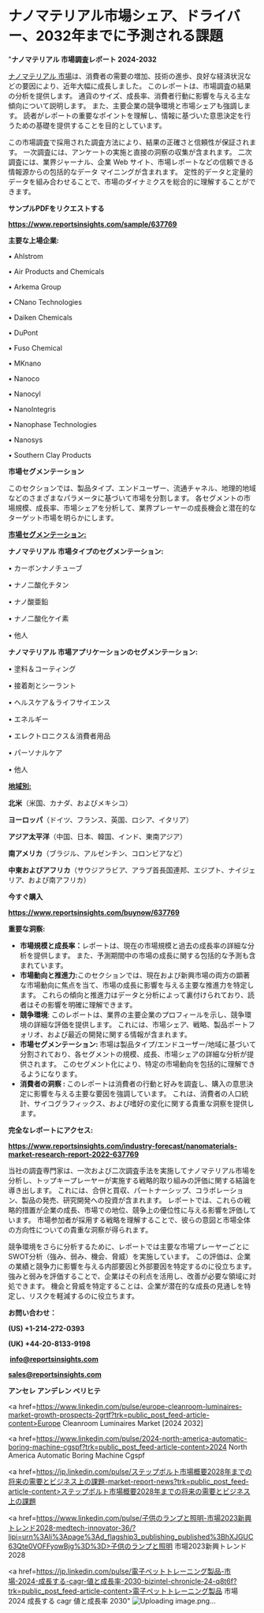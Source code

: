 # ナノマテリアル市場シェア、ドライバー、2032年までに予測される課題

"<strong>ナノマテリアル 市場調査レポート 2024-2032</strong>

<a href=https://www.reportsinsights.com/sample/637769>ナノマテリアル 市場</a>は、消費者の需要の増加、技術の進歩、良好な経済状況などの要因により、近年大幅に成長しました。 このレポートは、市場調査の結果の分析を提供します。 通貨のサイズ、成長率、消費者行動に影響を与える主な傾向について説明します。 また、主要企業の競争環境と市場シェアも強調します。 読者がレポートの重要なポイントを理解し、情報に基づいた意思決定を行うための基礎を提供することを目的としています。

この市場調査で採用された調査方法により、結果の正確さと信頼性が保証されます。 一次調査には、アンケートの実施と直接の洞察の収集が含まれます。 二次調査には、業界ジャーナル、企業 Web サイト、市場レポートなどの信頼できる情報源からの包括的なデータ マイニングが含まれます。 定性的データと定量的データを組み合わせることで、市場のダイナミクスを総合的に理解することができます。

<strong><b>サンプルPDFをリクエストする</b></strong>

<a href=https://www.reportsinsights.com/sample/637769><strong><u>https://www.reportsinsights.com/sample/637769</u></strong></a>

<strong>主要な上場企業:</strong>

• Ahlstrom

• Air Products and Chemicals

• Arkema Group

• CNano Technologies

• Daiken Chemicals

• DuPont

• Fuso Chemical

• MKnano

• Nanoco

• Nanocyl

• NanoIntegris

• Nanophase Technologies

• Nanosys

• Southern Clay Products

<strong>市場セグメンテーション</strong>

このセクションでは、製品タイプ、エンドユーザー、流通チャネル、地理的地域などのさまざまなパラメータに基づいて市場を分割します。 各セグメントの市場規模、成長率、市場シェアを分析して、業界プレーヤーの成長機会と潜在的なターゲット市場を明らかにします。

<strong><u>市場セグメンテーション</u></strong><strong><u>:</u></strong>

<strong>ナノマテリアル 市場タイプのセグメンテーション:</strong>

• カーボンナノチューブ

• ナノ二酸化チタン

• ナノ酸亜鉛

• ナノ二酸化ケイ素

• 他人

<strong>ナノマテリアル 市場アプリケーションのセグメンテーション:</strong>

• 塗料＆コーティング

• 接着剤とシーラント

• ヘルスケア＆ライフサイエンス

• エネルギー

• エレクトロニクス＆消費者用品

• パーソナルケア

• 他人

<strong><u>地域別</u></strong><strong><u>:</u></strong>

<strong>北米</strong>（米国、カナダ、およびメキシコ）

<strong>ヨーロッパ</strong>（ドイツ、フランス、英国、ロシア、イタリア）

<strong>アジア太平洋</strong>（中国、日本、韓国、インド、東南アジア）

<strong>南アメリカ</strong>（ブラジル、アルゼンチン、コロンビアなど）

<strong>中東およびアフリカ</strong>（サウジアラビア、アラブ首長国連邦、エジプト、ナイジェリア、および南アフリカ）

<strong>今すぐ購入</strong>

<a href=https://www.reportsinsights.com/buynow/637769><strong><u>https://www.reportsinsights.com/buynow/637769</u></strong></a>

<strong>重要な洞察:</strong>
<ul>
  <li><strong>市場規模と成長率：</strong>レポートは、現在の市場規模と過去の成長率の詳細な分析を提供します。 また、予測期間中の市場の成長に関する包括的な予測も含まれています。</li>
  <li><strong>市場動向と推進力:</strong>このセクションでは、現在および新興市場の両方の顕著な市場動向に焦点を当て、市場の成長に影響を与える主要な推進力を特定します。 これらの傾向と推進力はデータと分析によって裏付けられており、読者はその影響を明確に理解できます。</li>
  <li><strong>競争環境</strong>: このレポートは、業界の主要企業のプロフィールを示し、競争環境の詳細な評価を提供します。 これには、市場シェア、戦略、製品ポートフォリオ、および最近の開発に関する情報が含まれます。</li>
  <li><strong>市場セグメンテーション: </strong>市場は製品タイプ/エンドユーザー/地域に基づいて分割されており、各セグメントの規模、成長、市場シェアの詳細な分析が提供されます。 このセグメント化により、特定の市場動向を包括的に理解できるようになります。</li>
  <li><strong>消費者の洞察 : </strong>このレポートは消費者の行動と好みを調査し、購入の意思決定に影響を与える主要な要因を強調しています。 これは、消費者の人口統計、サイコグラフィックス、および嗜好の変化に関する貴重な洞察を提供します。</li>
</ul>
<strong>完全なレポートにアクセス:</strong>

<a href=https://www.reportsinsights.com/industry-forecast/nanomaterials-market-research-report-2022-637769><strong><u><b>https://www.reportsinsights.com/industry-forecast/nanomaterials-market-research-report-2022-637769</b></u></strong></a>

当社の調査専門家は、一次および二次調査手法を実施してナノマテリアル市場を分析し、トップキープレーヤーが実施する戦略的取り組みの評価に関する結論を導き出します。 これには、合併と買収、パートナーシップ、コラボレーション、製品の発売、研究開発への投資が含まれます。 レポートでは、これらの戦略的措置が企業の成長、市場での地位、競争上の優位性に与える影響を評価しています。 市場参加者が採用する戦略を理解することで、彼らの意図と市場全体の方向性についての貴重な洞察が得られます。

競争環境をさらに分析するために、レポートでは主要な市場プレーヤーごとにSWOT分析（強み、弱み、機会、脅威）を実施しています。 この評価は、企業の業績と競争力に影響を与える内部要因と外部要因を特定するのに役立ちます。 強みと弱みを評価することで、企業はその利点を活用し、改善が必要な領域に対処できます。 機会と脅威を特定することは、企業が潜在的な成長の見通しを特定し、リスクを軽減するのに役立ちます。

<strong>お問い合わせ：</strong>

<strong>(US) +1-214-272-0393</strong>

<strong>(UK) +44-20-8133-9198</strong>

<strong> </strong><a href=info@reportsinsights.com><strong><u>info@reportsinsights.com</u></strong></a>

<a href=sales@reportsinsights.com><strong><u>sales@reportsinsights.com</u></strong></a>

<strong>アンセレ アンデレン ベリヒテ</strong>

<a href=https://www.linkedin.com/pulse/europe-cleanroom-luminaires-market-growth-prospects-2grtf?trk=public_post_feed-article-content>Europe Cleanroom Luminaires Market [2024 2032]</a>

<a href=https://www.linkedin.com/pulse/2024-north-america-automatic-boring-machine-cgspf?trk=public_post_feed-article-content>2024 North America Automatic Boring Machine Cgspf</a>

<a href=https://jp.linkedin.com/pulse/ステップボルト市場概要2028年までの将来の需要とビジネス上の課題-market-report-news?trk=public_post_feed-article-content>ステップボルト市場概要2028年までの将来の需要とビジネス上の課題</a>

<a href=https://www.linkedin.com/pulse/子供のランプと照明-市場2023新興トレンド2028-medtech-innovator-36/?lipi=urn%3Ali%3Apage%3Ad_flagship3_publishing_published%3BhXJGUC63Qte0VOFFyowBjg%3D%3D>子供のランプと照明 市場2023新興トレンド2028</a>

<a href=https://jp.linkedin.com/pulse/電子ペットトレーニング製品-市場-2024-成長する-cagr-値と成長率-2030-bizintel-chronicle-24-q8t6f?trk=public_post_feed-article-content>電子ペットトレーニング製品 市場 2024 成長する cagr 値と成長率 2030</a>"
![Uploading image.png…]()
